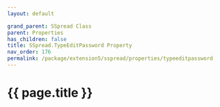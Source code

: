 ```yaml
---
layout: default

grand_parent: SSpread Class
parent: Properties
has_children: false
title: SSpread.TypeEditPassword Property
nav_order: 176
permalink: /package/extension5/sspread/properties/typeeditpassword
---
```

# {{ page.title }}